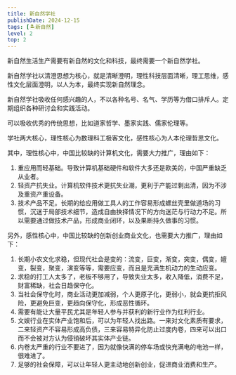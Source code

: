 ```yaml
---
title: 新自然学社
publishDate: 2024-12-15
tags: [🏝新自然]
level: 2
top: 2
---
```


新自然生活生产需要有新自然的文化和科技，最终需要一个新自然学社。

新自然学社以清澄思想为核心，就是清晰澄明，理性科技层面清晰，理工思维，感性文化层面澄明，以人为本，最终实现新自然理念。

新自然学社吸收任何感兴趣的人，不以各种名号、名气、学历等为借口排斥人。定期组织各种研讨会和实践活动。

可以吸收优秀的传统思想，比如道家哲学、墨家实践、儒家伦理等。

学社两大核心，理性核心为数理科工极客文化，感性核心为人本伦理哲思文化。

其中，理性核心中，中国比较缺的计算机文化，需要大力推广，理由如下：

1. 重应用而轻基础。导致计算机基础硬件和软件大多还是欧美的，中国严重缺乏从业者。
2. 轻资产抗失业。计算机软件技术更抗失业潮，更利于产能过剩出清，因为不涉及重资产重设备。
3. 技术产品不足。长期的给应用做工具人的工作容易形成螺丝壳里做道场的习惯，沉迷于局部技术细节，造成自由抉择情况下的方向迷茫与行动力不足。所以需要通过做技术产品，形成商业闭环，以及果断持久做事的习惯。

另外，感性核心中，中国比较缺的创新创业商业文化，也需要大力推广，理由如下：

1. 长期小农文化求稳，但现代社会是变的：流变，巨变，渐变，突变，偶变，嬗变，裂变，聚变，演变等等，需要应变，而且是充满生机动力的生动应变。
2. 求稳的打工人太多了，老板不够用了，导致失业太多，收入降低，消费不足，财富稀缺，社会日趋保守化。
3. 当社会保守化时，商业活动更加减弱，个人更原子化，更弱小，就会更抗拒风险，更避免巨变，更趋向保守化，形成恶性循环。
4. 需要有能让大量平民尤其是年轻人参与并获利的新行业作为红利行业。
5. 文娱行业在实体产业饱和后，可以为年轻人找出路。一来对文化素质有要求，二来轻资产不容易形成高负债，三来容易特异化防止过度内卷，四来可以出口而不会被对方认为侵销破坏其实体产业链。
6. 内卷太严重的行业不要进了，因为就像快满的停车场或快充满电的电池一样，很难进了。
7. 足够的社会保障，可以让年轻人更主动地创新创业，促进商业消费和生产。

